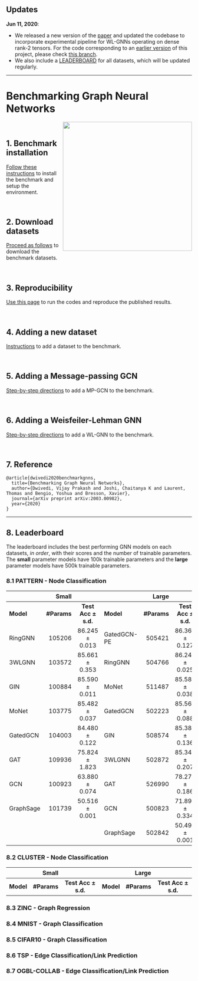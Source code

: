 ## Updates

**Jun 11, 2020**: 
- We released a new version of the [paper](https://arxiv.org/abs/2003.00982v2) and updated the codebase to incorporate experimental pipeline for WL-GNNs operating on dense rank-2 tensors. For the code corresponding to an [earlier version](https://arxiv.org/abs/2003.00982v1) of this project, please check [this branch](https://github.com/graphdeeplearning/benchmarking-gnns/tree/arXivV1).  
- We also include a [LEADERBOARD](#8-leaderboard) for all datasets, which will be updated regularly.

---

# Benchmarking Graph Neural Networks

<img src="./docs/gnns.jpg" align="right" width="350"/>

<br>

## 1. Benchmark installation

[Follow these instructions](./docs/01_benchmark_installation.md) to install the benchmark and setup the environment.


<br>

## 2. Download datasets

[Proceed as follows](./docs/02_download_datasets.md) to download the benchmark datasets.


<br>

## 3. Reproducibility 

[Use this page](./docs/03_run_codes.md) to run the codes and reproduce the published results.


<br>

## 4. Adding a new dataset 

[Instructions](./docs/04_add_dataset.md) to add a dataset to the benchmark.


<br>

## 5. Adding a Message-passing GCN

[Step-by-step directions](./docs/05_add_mpgcn.md) to add a MP-GCN to the benchmark.


<br>

## 6. Adding a Weisfeiler-Lehman GNN

[Step-by-step directions](./docs/06_add_wlgnn.md) to add a WL-GNN to the benchmark.



<br>

## 7. Reference 

```
@article{dwivedi2020benchmarkgnns,
  title={Benchmarking Graph Neural Networks},
  author={Dwivedi, Vijay Prakash and Joshi, Chaitanya K and Laurent, Thomas and Bengio, Yoshua and Bresson, Xavier},
  journal={arXiv preprint arXiv:2003.00982},
  year={2020}
}
```

---

## 8. Leaderboard

The leaderboard includes the best performing GNN models on each datasets, _in order_, with their scores and the number of trainable parameters. The **small** parameter models have 100k trainable parameters and the **large** parameter models have 500k trainable parameters.

### 8.1 PATTERN - Node Classification


<!-- || Small |  | | Large  |  |
| -------- |------------:| :--------: |------------| --------: |:------------:|
|**Model** | **#Params** | **Test Acc  &plusmn; s.d.** | **Model** | **#Params** | **Test Acc  &plusmn; s.d.** |
| GatedGCN  | 104003 | 84.480 &plusmn; 0.122 | GatedGCN | 502223 | 85.568 &plusmn; 0.088 |
| GCN  | 100923 | 63.880 &plusmn; 0.074 | GCN | 500823 | 71.892 &plusmn; 0.334 |
| GraphSage | 101739 | 50.516 &plusmn; 0.001 | GraphSage | 502842 | 50.492 &plusmn; 0.001 |
| MoNet | 103775 | 85.482 &plusmn; 0.037 | MoNet | 511487 | 85.582 &plusmn; 0.038 |
| GAT | 109936 | 75.824 &plusmn; 1.823 | GAT | 526990 | 78.271 &plusmn; 0.186 | 
| GIN | 100884 | 85.590 &plusmn; 0.011 | GIN | 508574 | 85.387  &plusmn; 0.136 |
| RingGNN | 105206 | 86.245 &plusmn; 0.013 | RingGNN | 504766 | 86.244 &plusmn; 0.025 |
| 3WLGNN | 103572 | 85.661 &plusmn; 0.353 | 3WLGNN | 502872 | 85.341 &plusmn; 0.207 |
| | | |GatedGCN-PE | 505421 | 86.363 &plusmn; 0.127 -->


|| Small |  | | Large  |  |
| -------- |------------:| :--------: |------------| --------: |:------------:|
|**Model** | **#Params** | **Test Acc  &plusmn; s.d.** | **Model** | **#Params** | **Test Acc  &plusmn; s.d.** |
| RingGNN | 105206 | 86.245 &plusmn; 0.013 |GatedGCN-PE | 505421 | 86.363 &plusmn; 0.127
| 3WLGNN | 103572 | 85.661 &plusmn; 0.353 |RingGNN | 504766 | 86.244 &plusmn; 0.025 |
| GIN | 100884 | 85.590 &plusmn; 0.011 |MoNet | 511487 | 85.582 &plusmn; 0.038 |
| MoNet | 103775 | 85.482 &plusmn; 0.037 |GatedGCN | 502223 | 85.568 &plusmn; 0.088 |
| GatedGCN  | 104003 | 84.480 &plusmn; 0.122 |GIN | 508574 | 85.387  &plusmn; 0.136 |
| GAT | 109936 | 75.824 &plusmn; 1.823 | 3WLGNN | 502872 | 85.341 &plusmn; 0.207 |
| GCN  | 100923 | 63.880 &plusmn; 0.074 |GAT | 526990 | 78.271 &plusmn; 0.186 | 
| GraphSage | 101739 | 50.516 &plusmn; 0.001 |GCN | 500823 | 71.892 &plusmn; 0.334 |
||||GraphSage | 502842 | 50.492 &plusmn; 0.001 |


### 8.2 CLUSTER - Node Classification
|| Small |  | | Large  |  |
| -------- |------------:| :--------: |------------| --------: |:------------:|
|**Model** | **#Params** | **Test Acc  &plusmn; s.d.** | **Model** | **#Params** | **Test Acc  &plusmn; s.d.** |

### 8.3 ZINC - Graph Regression

### 8.4 MNIST - Graph Classification

### 8.5 CIFAR10 - Graph Classification

### 8.6 TSP - Edge Classification/Link Prediction

### 8.7 OGBL-COLLAB - Edge Classification/Link Prediction


<br><br><br>

